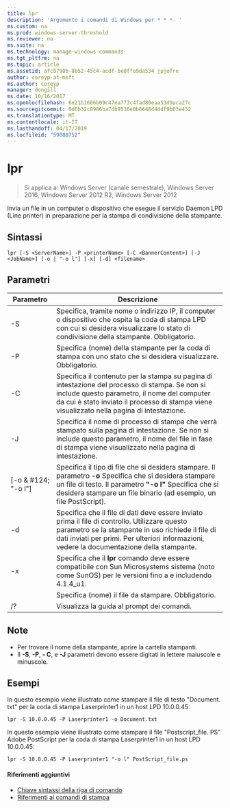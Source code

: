 ```yaml
---
title: lpr
description: 'Argomento i comandi di Windows per * * *- '
ms.custom: na
ms.prod: windows-server-threshold
ms.reviewer: na
ms.suite: na
ms.technology: manage-windows-commands
ms.tgt_pltfrm: na
ms.topic: article
ms.assetid: afc8790b-8b52-45c4-acdf-be0ffa9da534 jpjofre
author: coreyp-at-msft
ms.author: coreyp
manager: dongill
ms.date: 10/16/2017
ms.openlocfilehash: 6e21b1606b09c47ea773c4fad80eaa53d9aca27c
ms.sourcegitcommit: 0d0b32c8986ba7db9536e0b8648d4ddf9b03e452
ms.translationtype: MT
ms.contentlocale: it-IT
ms.lasthandoff: 04/17/2019
ms.locfileid: "59888752"
---
```

# <a name="lpr"></a>lpr

>Si applica a: Windows Server (canale semestrale), Windows Server 2016, Windows Server 2012 R2, Windows Server 2012

Invia un file in un computer o dispositivo che esegue il servizio Daemon LPD (Line printer) in preparazione per la stampa di condivisione della stampante.  
  
## <a name="syntax"></a>Sintassi  
```  
lpr [-S <ServerName>] -P <printerName> [-C <BannerContent>] [-J <JobName>] [-o | "-o l"] [-x] [-d] <filename>  
```  
## <a name="parameters"></a>Parametri  
|Parametro|Descrizione|  
|-------|--------|  
|-S <ServerName>|Specifica, tramite nome o indirizzo IP, il computer o dispositivo che ospita la coda di stampa LPD con cui si desidera visualizzare lo stato di condivisione della stampante. Obbligatorio.|  
|-P <printerName>|Specifica (nome) della stampante per la coda di stampa con uno stato che si desidera visualizzare. Obbligatorio.|  
|-C <BannerContent>|Specifica il contenuto per la stampa su pagina di intestazione del processo di stampa. Se non si include questo parametro, il nome del computer da cui è stato inviato il processo di stampa viene visualizzato nella pagina di intestazione.|  
|-J <JobName>|Specifica il nome di processo di stampa che verrà stampato sulla pagina di intestazione. Se non si include questo parametro, il nome del file in fase di stampa viene visualizzato nella pagina di intestazione.|  
|[-o & #124; "-o l"]|Specifica il tipo di file che si desidera stampare. Il parametro **-o** Specifica che si desidera stampare un file di testo. Il parametro **"-o l"** Specifica che si desidera stampare un file binario (ad esempio, un file PostScript).|  
|-d|Specifica che il file di dati deve essere inviato prima il file di controllo. Utilizzare questo parametro se la stampante in uso richiede il file di dati inviati per primi. Per ulteriori informazioni, vedere la documentazione della stampante.|  
|-x|Specifica che il **lpr** comando deve essere compatibile con Sun Microsystems sistema (noto come SunOS) per le versioni fino a e includendo 4.1.4_u1.|  
|<FileName>|Specifica (nome) il file da stampare. Obbligatorio.|  
|/?|Visualizza la guida al prompt dei comandi.|  
## <a name="remarks"></a>Note  
-   Per trovare il nome della stampante, aprire la cartella stampanti.  
-   Il **-S**, **-P**, **- C**, e **-J** parametri devono essere digitati in lettere maiuscole e minuscole.  
## <a name="BKMK_examples"></a>Esempi  
In questo esempio viene illustrato come stampare il file di testo "Document. txt" per la coda di stampa Laserprinter1 in un host LPD 10.0.0.45:  
```  
lpr -S 10.0.0.45 -P Laserprinter1 -o Document.txt  
```  
In questo esempio viene illustrato come stampare il file "Postscript_file. PS" Adobe PostScript per la coda di stampa Laserprinter1 in un host LPD 10.0.0.45:  
```  
lpr -S 10.0.0.45 -P Laserprinter1 "-o l" PostScript_file.ps  
```  

#### <a name="additional-references"></a>Riferimenti aggiuntivi  
-   [Chiave sintassi della riga di comando](command-line-syntax-key.md)  
-   [Riferimenti ai comandi di stampa](print-command-reference.md)  

